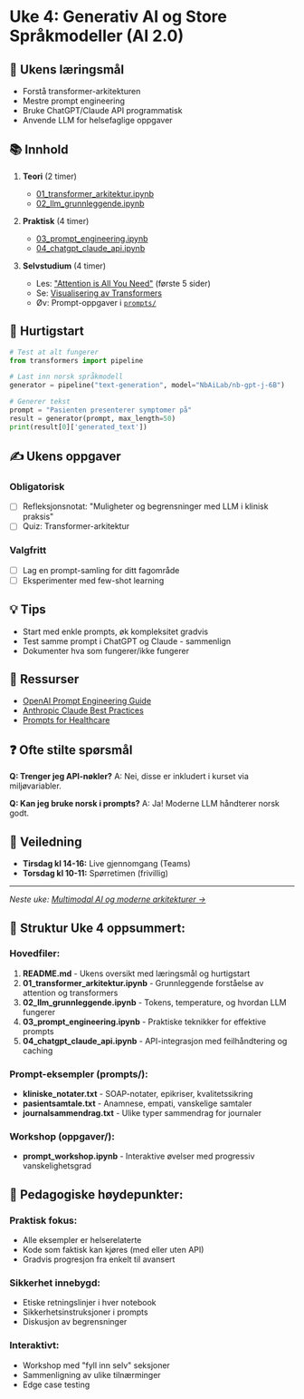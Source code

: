 # Uke 4: Generativ AI og Store Språkmodeller (AI 2.0)

## 🎯 Ukens læringsmål

- Forstå transformer-arkitekturen
- Mestre prompt engineering
- Bruke ChatGPT/Claude API programmatisk
- Anvende LLM for helsefaglige oppgaver

## 📚 Innhold

1. **Teori** (2 timer)
   - [01_transformer_arkitektur.ipynb](01_transformer_arkitektur.ipynb)
   - [02_llm_grunnleggende.ipynb](02_llm_grunnleggende.ipynb)

2. **Praktisk** (4 timer)
   - [03_prompt_engineering.ipynb](03_prompt_engineering.ipynb)
   - [04_chatgpt_claude_api.ipynb](04_chatgpt_claude_api.ipynb)

3. **Selvstudium** (4 timer)
   - Les: ["Attention is All You Need"](https://arxiv.org/abs/1706.03762) (første 5 sider)
   - Se: [Visualisering av Transformers](https://www.youtube.com/watch?v=...)
   - Øv: Prompt-oppgaver i [`prompts/`](./prompts)

## 🏃 Hurtigstart

```python
# Test at alt fungerer
from transformers import pipeline

# Last inn norsk språkmodell
generator = pipeline("text-generation", model="NbAiLab/nb-gpt-j-6B")

# Generer tekst
prompt = "Pasienten presenterer symptomer på"
result = generator(prompt, max_length=50)
print(result[0]['generated_text'])
```

## ✍️ Ukens oppgaver

### Obligatorisk
- [ ] Refleksjonsnotat: "Muligheter og begrensninger med LLM i klinisk praksis"
- [ ] Quiz: Transformer-arkitektur

### Valgfritt
- [ ] Lag en prompt-samling for ditt fagområde
- [ ] Eksperimenter med few-shot learning

## 💡 Tips

- Start med enkle prompts, øk kompleksitet gradvis
- Test samme prompt i ChatGPT og Claude - sammenlign
- Dokumenter hva som fungerer/ikke fungerer

## 🔗 Ressurser

- [OpenAI Prompt Engineering Guide](https://platform.openai.com/docs/guides/prompt-engineering)
- [Anthropic Claude Best Practices](https://docs.anthropic.com/claude/docs)
- [Prompts for Healthcare](prompts/)

## ❓ Ofte stilte spørsmål

**Q: Trenger jeg API-nøkler?**
A: Nei, disse er inkludert i kurset via miljøvariabler.

**Q: Kan jeg bruke norsk i prompts?**
A: Ja! Moderne LLM håndterer norsk godt.

## 📅 Veiledning

- **Tirsdag kl 14-16:** Live gjennomgang (Teams)
- **Torsdag kl 10-11:** Spørretimen (frivillig)

---

*Neste uke: [Multimodal AI og moderne arkitekturer →](../uke05-multimodal-ai/)*



## 📁 **Struktur Uke 4 oppsummert:**

### **Hovedfiler:**
1. **README.md** - Ukens oversikt med læringsmål og hurtigstart
2. **01_transformer_arkitektur.ipynb** - Grunnleggende forståelse av attention og transformers
3. **02_llm_grunnleggende.ipynb** - Tokens, temperature, og hvordan LLM fungerer
4. **03_prompt_engineering.ipynb** - Praktiske teknikker for effektive prompts
5. **04_chatgpt_claude_api.ipynb** - API-integrasjon med feilhåndtering og caching

### **Prompt-eksempler (prompts/):**
- **kliniske_notater.txt** - SOAP-notater, epikriser, kvalitetssikring
- **pasientsamtale.txt** - Anamnese, empati, vanskelige samtaler
- **journalsammendrag.txt** - Ulike typer sammendrag for journaler

### **Workshop (oppgaver/):**
- **prompt_workshop.ipynb** - Interaktive øvelser med progressiv vanskelighetsgrad

## 🎯 **Pedagogiske høydepunkter:**

### **Praktisk fokus:**
- Alle eksempler er helserelaterte
- Kode som faktisk kan kjøres (med eller uten API)
- Gradvis progresjon fra enkelt til avansert

### **Sikkerhet innebygd:**
- Etiske retningslinjer i hver notebook
- Sikkerhetsinstruksjoner i prompts
- Diskusjon av begrensninger

### **Interaktivt:**
- Workshop med "fyll inn selv" seksjoner
- Sammenligning av ulike tilnærminger
- Edge case testing



<!--

# --------- UKE 4 PLAN ----


Perfekt! Jeg har laget et komplett minimalistisk utkast for **Uke 04: Generativ AI** med alle filene du ba om. Her er en oversikt:

## 📁 **Struktur opprettet:**

### **Hovedfiler:**
1. **README.md** - Ukens oversikt med læringsmål og hurtigstart
2. **01_transformer_arkitektur.ipynb** - Grunnleggende forståelse av attention og transformers
3. **02_llm_grunnleggende.ipynb** - Tokens, temperature, og hvordan LLM fungerer
4. **03_prompt_engineering.ipynb** - Praktiske teknikker for effektive prompts
5. **04_chatgpt_claude_api.ipynb** - API-integrasjon med feilhåndtering og caching

### **Prompt-eksempler (prompts/):**
- **kliniske_notater.txt** - SOAP-notater, epikriser, kvalitetssikring
- **pasientsamtale.txt** - Anamnese, empati, vanskelige samtaler
- **journalsammendrag.txt** - Ulike typer sammendrag for journaler

### **Workshop (oppgaver/):**
- **prompt_workshop.ipynb** - Interaktive øvelser med progressiv vanskelighetsgrad

## 🎯 **Pedagogiske høydepunkter:**

### **Praktisk fokus:**
- Alle eksempler er helserelaterte
- Kode som faktisk kan kjøres (med eller uten API)
- Gradvis progresjon fra enkelt til avansert

### **Sikkerhet innebygd:**
- Etiske retningslinjer i hver notebook
- Sikkerhetsinstruksjoner i prompts
- Diskusjon av begrensninger

### **Interaktivt:**
- Workshop med "fyll inn selv" seksjoner
- Sammenligning av ulike tilnærminger
- Edge case testing

## 💡 **For å bruke dette:**

```bash
# Opprett struktur i ditt repo
cd /Users/arvid/GitHub/AI-og-helse
mkdir -p uke04-generativ-ai/prompts
mkdir -p uke04-generativ-ai/oppgaver

# Kopier innholdet fra artifacts til respektive filer
# Hver seksjon i artifactet = én fil

# Test at notebooks fungerer
cd uke04-generativ-ai
jupyter lab
```

## 🔧 **Tilpasninger du kan gjøre:**

1. **Legg til faktiske API-nøkler** i `.env` for live demo
2. **Utvid prompt-eksemplene** med reelle case fra praksis  
3. **Inkluder videolenker** til forelesninger i README
4. **Legg til løsningsforslag** i separate filer

Dette gir studentene en solid, praktisk introduksjon til generativ AI med direkte relevans for helsesektoren! 🚀









# Uke 04: Generativ AI - Filer og Innhold

## 📁 uke04-generativ-ai/README.md

```markdown
# Uke 4: Generativ AI og Store Språkmodeller

## 🎯 Læringsmål
- Forstå transformer-arkitekturen og attention-mekanismer
- Mestre prompt engineering for helsefaglige oppgaver
- Bruke ChatGPT og Claude API programmatisk
- Anvende LLM for klinisk dokumentasjon

## 📚 Innhold
1. **Transformer-arkitektur** - Grunnlaget for moderne AI
2. **LLM Grunnleggende** - Hvordan språkmodeller fungerer
3. **Prompt Engineering** - Kunsten å kommunisere med AI
4. **API-integrasjon** - Praktisk bruk av ChatGPT og Claude

## 🏃 Hurtigstart
```python
# Test at alt fungerer
from openai import OpenAI
client = OpenAI()
response = client.chat.completions.create(
    model="gpt-3.5-turbo",
    messages=[{"role": "user", "content": "Hei, er du klar?"}]
)
print(response.choices[0].message.content)
```

## ✍️ Ukens oppgaver
- [ ] Les gjennom alle notebooks
- [ ] Gjennomfør prompt workshop
- [ ] Eksperimenter med ulike prompts i `prompts/` mappen
- [ ] Reflekter over etiske aspekter ved AI i helsevesenet

## 🔗 Ressurser
- [OpenAI Documentation](https://platform.openai.com/docs)
- [Anthropic Claude Docs](https://docs.anthropic.com)
- [Attention Is All You Need (Paper)](https://arxiv.org/abs/1706.03762)
```

---

## 📓 01_transformer_arkitektur.ipynb

```python
# %% [markdown]
"""
# 🧠 Transformer-arkitekturen: Grunnlaget for moderne AI

## Læringsmål
- Forstå self-attention mekanismen
- Visualisere hvordan transformers prosesserer tekst
- Koble arkitekturen til praktisk bruk i helsevesenet
"""

# %%
import numpy as np
import matplotlib.pyplot as plt
import torch
import torch.nn as nn

print("📚 Transformer-arkitektur - La oss starte!")

# %% [markdown]
"""
## Hva er Attention?

Attention lar modellen fokusere på relevante deler av inputen.
I medisinsk kontekst: Når vi leser "pasienten har diabetes", 
må AI forstå at "diabetes" er relatert til "pasienten".
"""

# %%
# Enkel demonstrasjon av attention
def simple_attention(query, keys, values):
    """
    Forenklet attention-mekanisme
    """
    # Beregn likhet mellom query og keys
    scores = np.dot(query, keys.T)
    
    # Normaliser med softmax
    weights = np.exp(scores) / np.sum(np.exp(scores))
    
    # Vektet sum av values
    output = np.dot(weights, values)
    
    return output, weights

# Eksempel: Medisinsk setning
words = ["Pasienten", "har", "alvorlig", "diabetes", "type", "2"]
word_embeddings = np.random.randn(6, 4)  # 6 ord, 4 dimensjoner

# La oss finne attention for ordet "diabetes"
query_idx = 3  # "diabetes"
query = word_embeddings[query_idx]

output, attention_weights = simple_attention(
    query, word_embeddings, word_embeddings
)

# Visualiser attention
plt.figure(figsize=(10, 3))
plt.bar(words, attention_weights)
plt.title(f'Attention-vekter for ordet "{words[query_idx]}"')
plt.ylabel('Attention-vekt')
plt.xticks(rotation=45)
plt.tight_layout()
plt.show()

print(f"Høyest attention: {words[np.argmax(attention_weights)]}")

# %% [markdown]
"""
## Multi-Head Attention

I praksis bruker transformers multiple attention "heads" 
som kan fokusere på ulike aspekter samtidig:
- Head 1: Grammatiske relasjoner
- Head 2: Semantiske koblinger
- Head 3: Medisinsk terminologi
"""

# %%
class SimpleTransformerBlock(nn.Module):
    """Forenklet transformer-blokk for demonstrasjon"""
    
    def __init__(self, d_model=512, n_heads=8):
        super().__init__()
        self.attention = nn.MultiheadAttention(d_model, n_heads)
        self.norm1 = nn.LayerNorm(d_model)
        self.norm2 = nn.LayerNorm(d_model)
        self.feed_forward = nn.Sequential(
            nn.Linear(d_model, 2048),
            nn.ReLU(),
            nn.Linear(2048, d_model)
        )
    
    def forward(self, x):
        # Self-attention
        attn_output, _ = self.attention(x, x, x)
        x = self.norm1(x + attn_output)
        
        # Feed-forward
        ff_output = self.feed_forward(x)
        x = self.norm2(x + ff_output)
        
        return x

# Demonstrer
model = SimpleTransformerBlock()
print(f"Transformer-blokk opprettet med {sum(p.numel() for p in model.parameters()):,} parametere")

# %% [markdown]
"""
## 💡 Praktisk betydning for helsevesenet

Transformers muliggjør:
1. **Journalsammendrag**: Automatisk oppsummering av lange journaler
2. **Diagnosestøtte**: Koble symptomer til mulige diagnoser
3. **Medisininteraksjoner**: Oppdage potensielle legemiddelinteraksjoner
4. **Pasientkommunikasjon**: Forklare medisinske termer enkelt

### Refleksjon
Hvordan kan attention-mekanismen hjelpe med å identifisere 
viktig informasjon i en pasientjournal?
"""
```

---

## 📓 02_llm_grunnleggende.ipynb

```python
# %% [markdown]
"""
# 🤖 Store Språkmodeller (LLM) - Grunnleggende konsepter

## Læringsmål
- Forstå hvordan LLM genererer tekst
- Lære om tokens og embeddings
- Utforske temperature og sampling
"""

# %%
import tiktoken
from transformers import AutoTokenizer
import numpy as np

print("🚀 LLM Grunnleggende - Fra tekst til AI-forståelse")

# %% [markdown]
"""
## Tokenisering: Hvordan AI leser tekst
"""

# %%
# Bruk OpenAI's tokenizer
encoding = tiktoken.encoding_for_model("gpt-3.5-turbo")

# Medisinsk eksempel
tekst = "Pasienten har diabetes mellitus type 2 og hypertensjon."
tokens = encoding.encode(tekst)
token_strings = [encoding.decode([token]) for token in tokens]

print(f"Original tekst: {tekst}")
print(f"Antall tokens: {len(tokens)}")
print(f"Tokens: {token_strings}")

# Visualiser tokenisering
for i, (token, string) in enumerate(zip(tokens, token_strings)):
    print(f"Token {i}: '{string}' (ID: {token})")

# %% [markdown]
"""
## Temperature: Kontrollere kreativitet vs presisjon
"""

# %%
def simulate_generation(probs, temperature=1.0):
    """
    Simuler hvordan temperature påvirker tekstgenerering
    """
    # Juster sannsynligheter basert på temperature
    if temperature == 0:
        # Deterministisk: velg mest sannsynlige
        return np.argmax(probs)
    
    # Skaler log-probs med temperature
    log_probs = np.log(probs + 1e-10) / temperature
    # Konverter tilbake til sannsynligheter
    scaled_probs = np.exp(log_probs)
    scaled_probs = scaled_probs / np.sum(scaled_probs)
    
    # Sample fra distribusjonen
    return np.random.choice(len(probs), p=scaled_probs)

# Eksempel: Neste ord etter "Pasienten har"
mulige_ord = ["diabetes", "smerter", "feber", "hodepine", "kreft"]
sannsynligheter = [0.3, 0.25, 0.2, 0.15, 0.1]

print("Generering med ulike temperature-verdier:")
print("-" * 40)

for temp in [0.0, 0.5, 1.0, 2.0]:
    valgte_ord = []
    for _ in range(5):
        idx = simulate_generation(sannsynligheter, temp)
        valgte_ord.append(mulige_ord[idx])
    print(f"Temperature {temp}: {', '.join(valgte_ord)}")

# %% [markdown]
"""
## Kontekstvindu og begrensninger

LLMs har begrenset "hukommelse" (kontekstvindu):
- GPT-3.5: ~4,000 tokens
- GPT-4: 8,000-128,000 tokens
- Claude 3: 200,000 tokens

For medisinske journaler betyr dette at vi må:
1. Prioritere relevant informasjon
2. Dele opp lange dokumenter
3. Bruke sammendrag for historisk data
"""

# %%
# Demonstrer kontekstvindu-begrensning
def estimate_tokens(text):
    """Estimer antall tokens i tekst"""
    return len(encoding.encode(text))

# Typiske medisinske dokumenter
dokumenter = {
    "Kort konsultasjon": 200,
    "Standard journalnotat": 500,
    "Omfattende sykehistorie": 2000,
    "Full pasientjournal": 10000
}

print("Token-estimat for ulike dokumenttyper:")
print("-" * 40)
for dok_type, tokens in dokumenter.items():
    print(f"{dok_type}: ~{tokens} tokens")
    if tokens <= 4000:
        print(f"  ✅ Passer i GPT-3.5")
    elif tokens <= 8000:
        print(f"  ⚠️  Trenger GPT-4 eller deling")
    else:
        print(f"  ❌ Må deles opp eller sammendras")

# %% [markdown]
"""
## 💭 Refleksjonsoppgave

1. Hvorfor er tokenisering viktig for medisinske termer?
2. Når bør vi bruke lav vs høy temperature i kliniske applikasjoner?
3. Hvordan kan vi håndtere lange pasientjournaler med begrenset kontekstvindu?
"""
```

---

## 📓 03_prompt_engineering.ipynb

```python
# %% [markdown]
"""
# 🎯 Prompt Engineering for Helsefaglige Oppgaver

## Læringsmål
- Mestre grunnleggende prompt-teknikker
- Lære few-shot learning for medisinske caser
- Implementere chain-of-thought for komplekse vurderinger
"""

# %%
import os
from openai import OpenAI
from typing import List, Dict
import json

# Initialiser klient (bruker miljøvariabel OPENAI_API_KEY)
client = OpenAI()

print("🎯 Prompt Engineering - Kommuniser effektivt med AI")

# %% [markdown]
"""
## Grunnleggende prompt-prinsipper

1. **Vær spesifikk**: Klar kontekst og instruksjoner
2. **Gi eksempler**: Few-shot learning
3. **Strukturer output**: Be om spesifikt format
4. **Tenk stegvis**: Chain-of-thought
"""

# %%
def send_prompt(prompt: str, temperature: float = 0.7) -> str:
    """Hjelpefunksjon for å sende prompts til GPT"""
    try:
        response = client.chat.completions.create(
            model="gpt-3.5-turbo",
            messages=[{"role": "user", "content": prompt}],
            temperature=temperature
        )
        return response.choices[0].message.content
    except Exception as e:
        return f"Simulert respons (API ikke tilgjengelig): {e}"

# %% [markdown]
"""
## Teknikk 1: Zero-shot vs Few-shot
"""

# %%
# Zero-shot: Ingen eksempler
zero_shot_prompt = """
Klassifiser følgende symptombeskrivelse som enten 'Akutt' eller 'Ikke-akutt':

"Pasienten rapporterer brystsmerter som stråler til venstre arm, 
kortpustethet og kvalme de siste 30 minuttene."

Svar kun med klassifiseringen.
"""

# Few-shot: Med eksempler
few_shot_prompt = """
Klassifiser symptombeskrivelser som 'Akutt' eller 'Ikke-akutt'.

Eksempel 1: "Hodepine i 3 dager, forverres gradvis" → Ikke-akutt
Eksempel 2: "Plutselig kraftig hodepine, stiv nakke, feber" → Akutt
Eksempel 3: "Lett forkjølelse med rennende nese" → Ikke-akutt

Klassifiser: "Pasienten rapporterer brystsmerter som stråler til venstre arm, 
kortpustethet og kvalme de siste 30 minuttene."

Svar kun med klassifiseringen.
"""

print("Zero-shot resultat:", send_prompt(zero_shot_prompt, temperature=0))
print("Few-shot resultat:", send_prompt(few_shot_prompt, temperature=0))

# %% [markdown]
"""
## Teknikk 2: Chain-of-Thought (CoT)
"""

# %%
# Uten CoT
simple_prompt = """
En 65 år gammel mann med diabetes og hypertensjon kommer til legevakten 
med brystsmerter, svetting og kvalme. Bør han legges inn?
"""

# Med CoT
cot_prompt = """
En 65 år gammel mann med diabetes og hypertensjon kommer til legevakten 
med brystsmerter, svetting og kvalme. 

Vurder følgende steg-for-steg:
1. Identifiser risikofaktorer
2. Vurder symptomenes alvorlighetsgrad
3. Vurder sannsynlighet for hjerteinfarkt
4. Gi anbefaling om innleggelse

Vis din tankeprosess for hvert steg.
"""

print("Enkel prompt:", send_prompt(simple_prompt))
print("\n" + "="*50 + "\n")
print("Chain-of-Thought:", send_prompt(cot_prompt))

# %% [markdown]
"""
## Teknikk 3: Strukturert output
"""

# %%
structured_prompt = """
Analyser følgende pasientcase og gi svar i JSON-format:

Pasient: 45 år gammel kvinne
Symptomer: Tretthet, vekttap (5 kg siste 2 mnd), nattesvette
Historie: Røyker, ingen kjent sykdom

Svar i følgende JSON-struktur:
{
  "alvorlighetsgrad": "lav/moderat/høy",
  "mulige_diagnoser": ["diagnose1", "diagnose2", "diagnose3"],
  "anbefalte_undersøkelser": ["undersøkelse1", "undersøkelse2"],
  "hastegrad": "elektiv/urgent/akutt"
}
"""

response = send_prompt(structured_prompt, temperature=0)
print("Strukturert respons:")
print(response)

# Prøv å parse JSON (hvis faktisk API-respons)
try:
    parsed = json.loads(response)
    print("\nParset struktur:")
    for key, value in parsed.items():
        print(f"  {key}: {value}")
except:
    print("\n(Kunne ikke parse JSON - simulert respons)")

# %% [markdown]
"""
## 💡 Beste praksis for medisinske prompts

### DO's:
- ✅ Spesifiser rolle: "Du er en erfaren allmennlege..."
- ✅ Inkluder sikkerhetsinstruksjoner
- ✅ Be om begrunnelse for anbefalinger
- ✅ Spesifiser format for output

### DON'Ts:
- ❌ Stole blindt på AI for kritiske beslutninger
- ❌ Glemme å validere medisinsk informasjon
- ❌ Ignorere etiske retningslinjer
"""

# %%
# Eksempel på god medisinsk prompt
medical_prompt_template = """
Du er en medisinsk assistent som hjelper med dokumentasjon.
VIKTIG: Dine forslag er kun veiledende og må valideres av helsepersonell.

Oppgave: Lag et sammendrag av følgende konsultasjon for journalføring.

Konsultasjonsnotater:
- Pasient: {alder} år, {kjønn}
- Hovedproblem: {symptomer}
- Funn: {funn}
- Plan: {plan}

Format svaret som et strukturert journalnotat med seksjoner for:
1. Subjektivt (S)
2. Objektivt (O)
3. Vurdering (A)
4. Plan (P)

Bruk medisinsk terminologi der det er passende.
"""

# Fyll inn template
eksempel_data = {
    "alder": 58,
    "kjønn": "mann",
    "symptomer": "Brystsmerter ved anstrengelse siste 2 uker",
    "funn": "BT 145/90, puls 78 regulær, normale hjertelyder",
    "plan": "EKG, blodprøver inkl troponin, henvise kardiolog"
}

filled_prompt = medical_prompt_template.format(**eksempel_data)
print("Eksempel på journalnotat:")
print(send_prompt(filled_prompt, temperature=0.3))

# %% [markdown]
"""
## 🔬 Øvelse: Lag dine egne prompts

Prøv å lage prompts for:
1. Medisininteraksjon-sjekk
2. Pasientvennlig forklaring av diagnose
3. Triage-vurdering
4. Legemiddeldosering for barn

Tips: Start enkelt, test, og iterer!
"""
```

---

## 📓 04_chatgpt_claude_api.ipynb

```python
# %% [markdown]
"""
# 🔌 ChatGPT og Claude API - Praktisk Integrasjon

## Læringsmål
- Sette opp og bruke OpenAI og Anthropic APIs
- Implementere feilhåndtering og rate limiting
- Bygge en enkel medisinsk chatbot
"""

# %%
import os
from openai import OpenAI
from anthropic import Anthropic
import time
from typing import Optional
import json

print("🔌 API Integrasjon - Koble til ChatGPT og Claude")

# %% [markdown]
"""
## Oppsett av API-klienter
"""

# %%
class AIAssistant:
    """Wrapper-klasse for både OpenAI og Anthropic"""
    
    def __init__(self):
        # Initialiser klienter hvis API-nøkler finnes
        self.openai_client = None
        self.anthropic_client = None
        
        if os.getenv("OPENAI_API_KEY"):
            self.openai_client = OpenAI()
            print("✅ OpenAI klient initialisert")
        else:
            print("⚠️ OpenAI API-nøkkel ikke funnet")
            
        if os.getenv("ANTHROPIC_API_KEY"):
            self.anthropic_client = Anthropic()
            print("✅ Anthropic klient initialisert")
        else:
            print("⚠️ Anthropic API-nøkkel ikke funnet")
    
    def chat_gpt(self, prompt: str, model: str = "gpt-3.5-turbo", 
                 temperature: float = 0.7) -> Optional[str]:
        """Send prompt til ChatGPT"""
        if not self.openai_client:
            return "OpenAI ikke tilgjengelig - sjekk API-nøkkel"
        
        try:
            response = self.openai_client.chat.completions.create(
                model=model,
                messages=[{"role": "user", "content": prompt}],
                temperature=temperature
            )
            return response.choices[0].message.content
        except Exception as e:
            return f"Feil: {e}"
    
    def chat_claude(self, prompt: str, model: str = "claude-3-sonnet-20240229",
                   temperature: float = 0.7) -> Optional[str]:
        """Send prompt til Claude"""
        if not self.anthropic_client:
            return "Anthropic ikke tilgjengelig - sjekk API-nøkkel"
        
        try:
            response = self.anthropic_client.messages.create(
                model=model,
                max_tokens=1000,
                temperature=temperature,
                messages=[{"role": "user", "content": prompt}]
            )
            return response.content[0].text
        except Exception as e:
            return f"Feil: {e}"

# Initialiser assistent
assistant = AIAssistant()

# %% [markdown]
"""
## Sammenlign modeller på samme oppgave
"""

# %%
# Medisinsk case for testing
medical_case = """
Forklar følgende blodprøveresultater for en pasient på en enkel måte:
- Hemoglobin: 10.2 g/dL (ref: 12-16)
- MCV: 72 fL (ref: 80-100)
- Ferritin: 8 ng/mL (ref: 15-200)

Hva kan dette indikere, og hva bør gjøres videre?
Svar på maks 100 ord, på norsk, tilpasset pasienten.
"""

print("🤖 ChatGPT svar:")
print("-" * 40)
gpt_response = assistant.chat_gpt(medical_case, temperature=0.3)
print(gpt_response)

print("\n🤖 Claude svar:")
print("-" * 40)
claude_response = assistant.chat_claude(medical_case, temperature=0.3)
print(claude_response)

# %% [markdown]
"""
## Bygge en medisinsk chatbot med kontekst
"""

# %%
class MedicalChatbot:
    """Enkel medisinsk chatbot med samtalehistorikk"""
    
    def __init__(self, model_type: str = "openai"):
        self.model_type = model_type
        self.assistant = AIAssistant()
        self.conversation_history = []
        self.system_prompt = """
        Du er en hjelpsom medisinsk assistent for helsepersonell.
        Du gir informasjon basert på beste praksis, men minner om at 
        dine svar må valideres og ikke erstatter klinisk vurdering.
        Svar på norsk, vær presis og bruk korrekt medisinsk terminologi.
        """
    
    def add_message(self, role: str, content: str):
        """Legg til melding i samtalehistorikk"""
        self.conversation_history.append({"role": role, "content": content})
    
    def chat(self, user_input: str) -> str:
        """Håndter brukerinput og generer respons"""
        self.add_message("user", user_input)
        
        # Bygg full prompt med historikk
        messages = [{"role": "system", "content": self.system_prompt}]
        messages.extend(self.conversation_history[-10:])  # Maks 10 siste meldinger
        
        if self.model_type == "openai" and self.assistant.openai_client:
            try:
                response = self.assistant.openai_client.chat.completions.create(
                    model="gpt-3.5-turbo",
                    messages=messages,
                    temperature=0.7
                )
                bot_response = response.choices[0].message.content
            except Exception as e:
                bot_response = f"Feil: {e}"
        else:
            # Fallback til enkel prompt hvis OpenAI ikke tilgjengelig
            bot_response = "Simulert svar: Jeg forstår spørsmålet ditt om " + user_input[:50]
        
        self.add_message("assistant", bot_response)
        return bot_response
    
    def reset(self):
        """Nullstill samtalehistorikk"""
        self.conversation_history = []

# Test chatbot
chatbot = MedicalChatbot()

print("💬 Medisinsk Chatbot Demo")
print("=" * 50)

# Simuler en samtale
questions = [
    "Hva er normale verdier for blodtrykk?",
    "Hvilke faktorer kan påvirke disse verdiene?",
    "Hvordan behandles høyt blodtrykk?"
]

for q in questions:
    print(f"\n👤 Bruker: {q}")
    response = chatbot.chat(q)
    print(f"🤖 Bot: {response}")
    time.sleep(1)  # Unngå rate limiting

# %% [markdown]
"""
## Rate limiting og feilhåndtering
"""

# %%
class RateLimitedAssistant:
    """API-klient med rate limiting og retry-logikk"""
    
    def __init__(self, requests_per_minute: int = 20):
        self.requests_per_minute = requests_per_minute
        self.min_time_between_requests = 60 / requests_per_minute
        self.last_request_time = 0
        self.client = OpenAI() if os.getenv("OPENAI_API_KEY") else None
    
    def wait_if_needed(self):
        """Vent hvis nødvendig for å respektere rate limits"""
        time_since_last = time.time() - self.last_request_time
        if time_since_last < self.min_time_between_requests:
            time.sleep(self.min_time_between_requests - time_since_last)
    
    def make_request(self, prompt: str, max_retries: int = 3) -> Optional[str]:
        """Gjør request med retry-logikk"""
        if not self.client:
            return "API ikke tilgjengelig"
        
        for attempt in range(max_retries):
            try:
                self.wait_if_needed()
                
                response = self.client.chat.completions.create(
                    model="gpt-3.5-turbo",
                    messages=[{"role": "user", "content": prompt}],
                    temperature=0.7
                )
                
                self.last_request_time = time.time()
                return response.choices[0].message.content
                
            except Exception as e:
                if attempt < max_retries - 1:
                    wait_time = 2 ** attempt  # Exponential backoff
                    print(f"Feil: {e}. Venter {wait_time} sekunder...")
                    time.sleep(wait_time)
                else:
                    return f"Feil etter {max_retries} forsøk: {e}"
        
        return None

# Test rate limiting
rate_limited = RateLimitedAssistant(requests_per_minute=20)

print("🔄 Tester rate-limited requests...")
for i in range(3):
    prompt = f"Gi meg en kort definisjon av: {['Anemi', 'Hypertensjon', 'Diabetes'][i]}"
    print(f"\nRequest {i+1}: {prompt[:30]}...")
    response = rate_limited.make_request(prompt)
    print(f"Respons: {response[:100]}..." if response else "Ingen respons")

# %% [markdown]
"""
## 💾 Lagre og gjenbruke responser

For å spare API-kostnader og forbedre ytelse, 
kan vi cache responser:
"""

# %%
import hashlib
import json
from pathlib import Path

class CachedAssistant:
    """API-klient med caching av responser"""
    
    def __init__(self, cache_dir: str = "cache"):
        self.cache_dir = Path(cache_dir)
        self.cache_dir.mkdir(exist_ok=True)
        self.assistant = AIAssistant()
    
    def get_cache_key(self, prompt: str, model: str) -> str:
        """Generer unik cache-nøkkel for prompt"""
        content = f"{model}:{prompt}"
        return hashlib.md5(content.encode()).hexdigest()
    
    def get_cached_response(self, prompt: str, model: str) -> Optional[str]:
        """Hent respons fra cache hvis den finnes"""
        cache_key = self.get_cache_key(prompt, model)
        cache_file = self.cache_dir / f"{cache_key}.json"
        
        if cache_file.exists():
            with open(cache_file, 'r') as f:
                data = json.load(f)
                print(f"📦 Hentet fra cache: {cache_key[:8]}...")
                return data['response']
        return None
    
    def save_to_cache(self, prompt: str, model: str, response: str):
        """Lagre respons i cache"""
        cache_key = self.get_cache_key(prompt, model)
        cache_file = self.cache_dir / f"{cache_key}.json"
        
        with open(cache_file, 'w') as f:
            json.dump({
                'prompt': prompt,
                'model': model,
                'response': response


# Continue ...











# Prompt-filer og Workshop Notebook

## 📄 prompts/kliniske_notater.txt

```text
# Kliniske Notater - Prompt Eksempler

## 1. SOAP-notat generering
Generer et SOAP-notat basert på følgende konsultasjon:

Pasient: 45 år gammel kvinne
Henvendelsesårsak: Hodepine og svimmelhet
Symptomer: Intermitterende hodepine siste 2 uker, svimmelhet ved rask reisning
Undersøkelse: BT 135/85, puls 72, ingen nevrologiske utfall
Tidligere sykdom: Migrene i familien
Medisiner: Paracetamol ved behov

Format:
S (Subjektivt):
O (Objektivt):
A (Assessment/Vurdering):
P (Plan):

## 2. Sammendrag av lang journal
Du er en medisinsk sekretær. Sammenfatt følgende journalnotater til et kort sammendrag på maks 150 ord:

[Lang journaltekst her - eksempel:]
15.03.2024: Pasienten kommer for kontroll av diabetes type 2. HbA1c 7.8%, opp fra 7.2% sist. 
Har sluttet med daglige turer pga knesmerter. Vekt opp 3 kg siste 3 mnd. Metformin 1000mg x2 fortsetter.
Henviser fysioterapi for kne. Ernæringsveiledning tilbudt.

22.03.2024: Telefon - spør om nye tabletter for diabetes. Informert om å vente til neste kontroll.
Fornøyd med fysioterapi.

29.03.2024: Akutt time - urinveisinfeksjon. Dysuri og frekvens. U-stix: Leukocytter+++, nitritt+.
Selexid 200mg x3 i 5 dager. Kontroll-urin om 1 uke.

## 3. Epikrise-mal
Lag en epikrise for følgende innleggelse:

Innleggelsesårsak: Akutte brystsmerter
Hoveddiagnose: NSTEMI
Bidiagnoser: Diabetes type 2, Hypertensjon
Behandling: PCI av LAD, medisinsk optimalisering
Videre plan: Kardiologisk poliklinikk om 3 mnd

Inkluder seksjoner for:
- Innleggelsesårsak
- Sykehistorie
- Funn og undersøkelser
- Behandling under innleggelse
- Medisinering ved utskrivelse
- Videre oppfølging

## 4. Kvalitetssikring av notater
Gjennomgå følgende journalnotat og:
1. Korriger eventuelle inkonsistenser
2. Sjekk medisindoseringer
3. Foreslå manglende informasjon

Notat:
"Pas 67 år m/ hjertesvikt kommer til ktr. NYHA klasse III. Bruker Enalapril 20mg x1, 
Metoprolol 50mg x2, Furosemid 40mg x1. BT 145/90, puls 88, vekt 85kg (opp 2kg fra sist). 
Ødemer begge ankler. Øker Furosemid til 80mg x2. Kontroll 2 uker."

## 5. Pasientvennlig oversettelse
Oversett følgende journaltekst til språk pasienten forstår:

"Pasienten presenterer med intermitterende claudicatio og parestesier i underekstremitetene 
bilateralt. ABI 0.7 høyre, 0.75 venstre indikerer moderat perifer karsykdom. 
Anbefaler konservativ behandling med platehemmer og statiner, samt supervised exercise therapy."

Forklar:
- Hva diagnosen betyr
- Hvorfor symptomene oppstår  
- Hva behandlingen går ut på
- Hva pasienten selv kan gjøre
```

---

## 📄 prompts/pasientsamtale.txt

```text
# Pasientsamtale - Prompt Eksempler

## 1. Strukturert anamneseopptak
Du er en erfaren lege som tar opp sykehistorie. Still relevante oppfølgingsspørsmål basert på:

Pasient sier: "Jeg har vondt i magen og føler meg kvalm"

Generer 5-7 relevante oppfølgingsspørsmål organisert etter:
- Symptomkarakteristikk (SOCRATES)
- Assosierte symptomer
- Forverrende/lindrende faktorer
- Tidligere episoder
- Røde flagg å se etter

## 2. Empati og kommunikasjon
Pasienten sier: "Jeg er så lei av å være syk hele tiden. Ingen medisin hjelper."

Gi tre alternative responser som viser:
a) Empati og validering
b) Åpne spørsmål for utforskning
c) Konkret plan fremover

## 3. Forklare diagnose
Forklar følgende diagnose til en pasient uten medisinsk bakgrunn:

Diagnose: Atrieflimmer
Pasientinfo: 68 år, kvinne, bekymret for hjertet

Inkluder:
- Hva som skjer i hjertet (bruk analogi)
- Hvorfor det oppstår
- Risiko hvis ubehandlet
- Behandlingsalternativer
- Hva pasienten kan forvente

Tone: Beroligende men ærlig

## 4. Motiverende samtale
Pasienten har diabetes type 2 og BMI 32. Har prøvd å gå ned i vekt mange ganger.

Lag en dialog som:
- Utforsker pasientens motivasjon (skala 1-10)
- Identifiserer barrierer
- Finner små, realistiske steg
- Styrker mestringstro

## 5. Vanskelige samtaler
Forbered en samtale om følgende tema:

Scenario: MR viser multiple metastaser, prognose 3-6 måneder

Strukturer samtalen:
1. Warning shot ("Jeg har fått svarene på undersøkelsene...")
2. Vurder pasientens ønske om informasjon
3. Lever beskjeden klart og tydelig
4. Stillhet og rom for reaksjon
5. Empati og støtte
6. Diskuter videre plan når pasienten er klar

## 6. Barn og ungdom
Tilpass følgende forklaring til en 10-åring:

"Du har astma, som betyr at luftrørene dine blir trange når de blir irriterte."

Bruk:
- Enkelt språk
- Analogi (f.eks. sugerør)
- Tegning/visualisering
- Forsikring om at det går bra
- Involver barnet i behandlingen

## 7. Tverrkulturell kommunikasjon
Pasienten snakker dårlig norsk. Familie er til stede som tolk.

Hvordan sikre god kommunikasjon om:
- Medisinbruk
- Oppfølging
- Alarmsymptomer
- Kulturelle hensyn

Tips for bruk av tolk og ikke-verbal kommunikasjon.
```

---

## 📄 prompts/journalsammendrag.txt

```text
# Journalsammendrag - Prompt Eksempler

## 1. Akuttjournal sammendrag
Sammenfatt følgende akuttjournal til 3-5 hovedpunkter:

02:45 - Innkommet med ambulanse, brystsmerter og dyspné
02:50 - Triage rød, EKG tatt, viser ST-elevasjon inferiort
03:00 - Morfin 5mg iv, Seloken 5mg iv, ASA 300mg po
03:15 - Til PCI-lab, stent i RCA
05:30 - Tilbake intensiv, stabil hemodynamisk
08:00 - Overført hjerteovervåkning

Sammendrag skal inneholde:
- Innleggelsesårsak
- Hovedfunn
- Behandling
- Status nå

## 2. Langtidssammendrag
Lag et sammendrag av pasientens siste 12 måneder:

Mars 2023: Diagnostisert KOLS GOLD stadium 2
Juni 2023: Innlagt exacerbasjon, antibiotika + prednisolon
September 2023: Startet LABA/LAMA kombinasjon
November 2023: Ny exacerbasjon, kort innleggelse
Januar 2024: Røykeslutt, henvist lungerehabilitering
Mars 2024: Kontroll - bedret lungefunksjon og livskvalitet

Fokuser på:
- Sykdomsutvikling
- Behandlingsrespons
- Positive endringer
- Videre plan

## 3. Tverrfaglig sammendrag
Kombiner notater fra ulike faggrupper:

LEGE: "Hjertesvikt med EF 35%, optimalisert medisinsk behandling"
SYKEPLEIER: "Tungpustet ved lett aktivitet, ødemer kommer tilbake kveldstid"
FYSIOTERAPEUT: "6-min gangtest: 220m, må pausere x2"
ERNÆRINGSFYSIOLOG: "Følger saltrestriksjon, vekt stabil"

Lag helhetlig bilde som inkluderer:
- Medisinsk status
- Funksjonsnivå
- Behandlingsplan
- Tverrfaglige tiltak

## 4. Overflyttingssammendrag
Pasient flyttes fra sykehus til kommunal rehabilitering.

Relevant info:
- Hoftebrudd operert for 5 dager siden
- Kan gå 20m med rullator
- Bor alene, 2. etasje uten heis
- Kognitiv svikt, MMSE 22/30
- Medisinliste: 8 preparater

Lag sammendrag for mottakende institusjon med:
- Funksjonsevne nå
- Hjelpebehov
- Rehabiliteringsmål
- Særlige hensyn
- Medisinering

## 5. Årskontroll-sammendrag
Diabetes type 2, årlig kontroll:

Data fra siste år:
- HbA1c: 7.2 → 6.8 → 7.0 → 6.9%
- Vekt: 92 → 89 → 88 → 89 kg
- BT: Gjennomsnitt 135/82
- Øyebunnsundersøkelse: Normal
- Fotundersøkelse: Normal sensibilitet
- U-albumin: Lett forhøyet

Lag strukturert sammendrag:
1. Måloppnåelse
2. Positive trender
3. Bekymringsområder
4. Justert behandlingsplan

## 6. Psykisk helse sammendrag
Sammenfatt 6 mnd behandling for depresjon:

- Start: PHQ-9 score 18 (moderat-alvorlig)
- Behandling: Sertralin + 8 samtaler KAT
- Nå: PHQ-9 score 7 (mild)
- Fungering: Tilbake 50% jobb, økt sosial aktivitet

Vektlegg:
- Symptomutviling
- Behandlingsrespons
- Funksjonsforbedring
- Risikofaktorer
- Videre plan

## 7. Kompleks multimorbidet
75 år gammel med:
- Hjertesvikt
- Diabetes type 2
- Nyresvikt stadium 3
- Mild kognitiv svikt
- 12 medisiner totalt

Lag prioritert sammendrag som:
- Identifiserer hovedproblem
- Vurderer interaksjoner mellom sykdommer
- Foreslår forenkling hvor mulig
- Fokuserer på livskvalitet vs. sykdomskontroll
```

---

## 📓 oppgaver/prompt_workshop.ipynb

```python
# %% [markdown]
"""
# 🎯 Prompt Workshop - Praktiske Øvelser

## Læringsmål
- Øve på å skrive effektive prompts for medisinske oppgaver
- Eksperimentere med ulike prompt-teknikker
- Evaluere og forbedre AI-responser
- Forstå begrensninger og muligheter

Dette er en interaktiv workshop hvor du skal teste og forbedre prompts!
"""

# %%
import os
from openai import OpenAI
import json
from typing import List, Dict

# Setup
client = OpenAI() if os.getenv("OPENAI_API_KEY") else None

def test_prompt(prompt: str, temperature: float = 0.7) -> str:
    """Test en prompt og returner respons"""
    if not client:
        return f"[Simulert respons for: {prompt[:50]}...]"
    
    try:
        response = client.chat.completions.create(
            model="gpt-3.5-turbo",
            messages=[{"role": "user", "content": prompt}],
            temperature=temperature
        )
        return response.choices[0].message.content
    except Exception as e:
        return f"Feil: {e}"

print("🎯 Prompt Workshop - La oss eksperimentere!")

# %% [markdown]
"""
## Øvelse 1: Forbedre en dårlig prompt

Her er en vag prompt. Din oppgave er å forbedre den!
"""

# %%
# Dårlig prompt
vag_prompt = "Fortell meg om diabetes"

# Test den vage prompten
print("❌ Vag prompt:")
print(test_prompt(vag_prompt))

# Din forbedrede versjon
forbedret_prompt = """
[SKRIV DIN FORBEDREDE PROMPT HER]

Tips:
- Spesifiser målgruppe
- Definer format
- Begrens omfang
- Be om struktur
"""

# Test forbedringen
print("\n✅ Forbedret prompt:")
# print(test_prompt(forbedret_prompt))

# %% [markdown]
"""
### Løsningsforslag
"""

# %%
# Eksempel på god prompt
god_prompt = """
Du er en sykepleier som forklarer til en nydiagnostisert pasient.

Forklar diabetes type 2 på en enkel måte som dekker:
1. Hva som skjer i kroppen (2-3 setninger)
2. Vanlige symptomer (punktliste)
3. Hvorfor behandling er viktig (2 setninger)
4. Tre livsstilsråd de kan starte med i dag

Bruk vennlig tone, unngå skremming, maks 150 ord totalt.
"""

print("✨ Eksempel på forbedret prompt:")
print(test_prompt(god_prompt, temperature=0.3))

# %% [markdown]
"""
## Øvelse 2: Few-shot learning for triage

Lag et few-shot prompt-system for å klassifisere hastegrad.
"""

# %%
def create_triage_prompt(symptom_beskrivelse: str) -> str:
    """
    Lag en few-shot prompt for triage-klassifisering
    
    Fyll inn eksempler nedenfor!
    """
    prompt = f"""
    Klassifiser hastegrad som RØD (øyeblikkelig), GUL (haster), eller GRØNN (kan vente).
    
    Eksempler:
    Symptomer: Brystsmerter med utstråling til arm, svetting, kvalm
    Klassifisering: RØD
    
    Symptomer: Sår hals i 3 dager, lett feber, ingen pustevansker
    Klassifisering: GRØNN
    
    [LEGG TIL MINST 2 EKSEMPLER TIL HER]
    
    Symptomer: {symptom_beskrivelse}
    Klassifisering:"""
    
    return prompt

# Test med ulike symptomer
test_symptomer = [
    "Hodepine som har vart i 2 uker, forverres om morgenen",
    "Plutselig synstap på ett øye for 20 minutter siden",
    "Kløe og utslett etter å ha spist skalldyr"
]

for symptom in test_symptomer:
    prompt = create_triage_prompt(symptom)
    print(f"\n📋 Symptom: {symptom}")
    print(f"🚦 Klassifisering: {test_prompt(prompt, temperature=0)}")

# %% [markdown]
"""
## Øvelse 3: Chain-of-Thought for differensialdiagnose

Implementer CoT for å resonere seg frem til mulige diagnoser.
"""

# %%
def differential_diagnosis_cot(case: str) -> str:
    """
    Lag en Chain-of-Thought prompt for differensialdiagnose
    """
    prompt = f"""
    Analyser følgende case steg-for-steg:
    
    {case}
    
    Følg denne tankeprosessen:
    
    1. IDENTIFISER hovedsymptomer:
       [List opp de viktigste symptomene]
    
    2. VURDER tidsforløp:
       [Akutt vs kronisk, progresjon]
    
    3. RELEVANTE risikofaktorer:
       [Alder, kjønn, historie, livsstil]
    
    4. MULIGE systemer involvert:
       [Hvilke organsystemer kan være påvirket]
    
    5. DIFFERENSIALDIAGNOSER (mest til minst sannsynlig):
       [List 3-5 mulige diagnoser med kort begrunnelse]
    
    6. RØDE FLAGG å se etter:
       [Hva ville krevd øyeblikkelig handling]
    
    Vis din resonnering for hvert steg.
    """
    
    return prompt

# Test case
case = """
45 år gammel kvinne, tidligere frisk.
Siste 3 måneder: Tretthet, 5 kg vekttap, nattesvette.
Siste uke: Hovne lymfeknuter på halsen, ingen smerter.
Ikke-røyker, moderat alkohol, ingen reiser.
"""

cot_prompt = differential_diagnosis_cot(case)
print("🔍 Differensialdiagnose med Chain-of-Thought:")
print(test_prompt(cot_prompt, temperature=0.2))

# %% [markdown]
"""
## Øvelse 4: Prompt med sikkerhetsinstruksjoner

Lag prompts som inkluderer viktige sikkerhetshensyn.
"""

# %%
def safe_medical_prompt(question: str) -> str:
    """
    Wrapper som legger til sikkerhetsinstruksjoner
    """
    safety_instructions = """
    VIKTIGE RETNINGSLINJER:
    1. Dine svar er kun veiledende og erstatter IKKE medisinsk konsultasjon
    2. Ved akutte symptomer: Alltid anbefale å kontakte lege/113
    3. Aldri gi spesifikke medisindoseringer uten legetilsyn
    4. Vær tydelig på usikkerhet og begrensninger
    5. Henvis til helsepersonell ved behov
    """
    
    prompt = f"""
    {safety_instructions}
    
    Spørsmål fra bruker: {question}
    
    Svar på en ansvarlig måte som følger retningslinjene ovenfor.
    """
    
    return prompt

# Test med potensielt problematiske spørsmål
risky_questions = [
    "Hvor mye paracetamol kan jeg ta for sterke smerter?",
    "Jeg har brystsmerter, skal jeg vente til i morgen?",
    "Kan jeg slutte med antidepressiva selv?"
]

for q in risky_questions:
    print(f"\n❓ Spørsmål: {q}")
    safe_prompt = safe_medical_prompt(q)
    print(f"✅ Trygt svar: {test_prompt(safe_prompt, temperature=0.2)}")

# %% [markdown]
"""
## Øvelse 5: Evaluere og sammenligne prompts

Lag et system for å evaluere prompt-kvalitet.
"""

# %%
def evaluate_prompts(prompts: List[str], criteria: List[str]) -> Dict:
    """
    Evaluer flere prompts mot gitte kriterier
    """
    evaluation = {}
    
    for i, prompt in enumerate(prompts, 1):
        print(f"\n📝 Evaluerer prompt {i}...")
        
        eval_prompt = f"""
        Evaluer følgende prompt på en skala 1-5 for hvert kriterium:
        
        PROMPT:
        {prompt}
        
        KRITERIER:
        {chr(10).join(f"- {c}" for c in criteria)}
        
        Gi score og kort begrunnelse for hver.
        Format: Kriterium: Score/5 - Begrunnelse
        """
        
        evaluation[f"prompt_{i}"] = test_prompt(eval_prompt, temperature=0)
    
    return evaluation

# Definer evalueringskriterier
kriterier = [
    "Klarhet og spesifisitet",
    "Medisinsk korrekthet",
    "Pasientvennlighet",
    "Sikkerhetshensyn",
    "Praktisk anvendbarhet"
]

# Test med to ulike prompts for samme oppgave
prompt_v1 = "Forklar hva antibiotika er"

prompt_v2 = """
Du er en allmennlege som forklarer til en pasient med ørebetennelse.

Forklar:
1. Hva antibiotika er (2-3 setninger, enkelt språk)
2. Hvorfor det er foreskrevet for deres tilstand
3. Viktigheten av å fullføre kuren
4. Vanlige bivirkninger å se etter

Tone: Vennlig og beroligende
Lengde: Maks 100 ord
"""

# Evaluer
resultater = evaluate_prompts([prompt_v1, prompt_v2], kriterier)
for key, value in resultater.items():
    print(f"\n{key}:")
    print(value)

# %% [markdown]
"""
## 🏆 Sluttøvelse: Lag din egen avanserte prompt

Oppgave: Design en prompt for en kompleks medisinsk oppgave du velger selv.

Krav:
1. Bruk minst 3 prompt-teknikker
2. Inkluder sikkerhetsinstruksjoner
3. Definer tydelig output-format
4. Test med edge cases
"""

# %%
# Din avanserte prompt her
min_avanserte_prompt = """
[SKRIV DIN PROMPT HER]

Ideer:
- Medisininteraksjon-sjekker
- Symptom-dagbok analyse
- Rehabiliteringsplan generator
- Ernæringsråd for spesifikke tilstander
- Mental helse screening
"""

# Test den
# resultat = test_prompt(min_avanserte_prompt)
# print(resultat)

# %% [markdown]
"""
## 📊 Oppsummering og refleksjon

### Hva har vi lært?
1. **Spesifisitet** gir bedre resultater
2. **Eksempler** (few-shot) forbedrer ytelse
3. **Struktur** i prompts gir struktur i svar
4. **Sikkerhet** må alltid inkluderes i medisinske prompts
5. **Iterasjon** er nøkkelen - test og forbedre!

### Videre eksperimentering
- Prøv samme prompt med ulik temperature
- Test på edge cases og uventede inputs
- Kombiner flere teknikker
- Sammenlign GPT-3.5, GPT-4 og Claude

### Etisk refleksjon
- Hvordan sikre at AI ikke overskrider sin kompetanse?
- Når bør AI IKKE brukes i helsevesenet?
- Hvordan bevare menneskelig tilsyn og ansvar?

**Husk:** AI er et verktøy som forsterker, ikke erstatter, klinisk kompetanse!
"""
```

-->